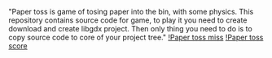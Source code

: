 "Paper toss is game of tosing paper into the bin, with some physics. This repository contains source code for game, to play it you need to create download and create libgdx project. Then only thing you need to do is to copy source code to core of your project tree." 
[!Paper toss miss](paper-toss.png)
[!Paper toss score](paper-toss.png)

